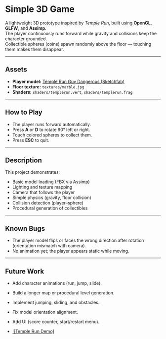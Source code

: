 # Simple 3D Game

A lightweight 3D prototype inspired by *Temple Run*, built using **OpenGL**, **GLFW**, and **Assimp**.  
The player continuously runs forward while gravity and collisions keep the character grounded.  
Collectible spheres (coins) spawn randomly above the floor — touching them makes them disappear.

---

## Assets
- **Player model:** [Temple Run Guy Dangerous (Sketchfab)](https://sketchfab.com/3d-models/temple-run-guy-dangerous-9d392ef3d02a4dd28ce9e5795161caab)
- **Floor texture:** `textures/marble.jpg`
- **Shaders:** `shaders/templerun.vert`, `shaders/templerun.frag`

---

## How to Play
- The player runs forward automatically.
- Press **A** or **D** to rotate 90° left or right.
- Touch colored spheres to collect them.
- Press **ESC** to quit.

---

## Description
This project demonstrates:
- Basic model loading (FBX via Assimp)
- Lighting and texture mapping
- Camera that follows the player
- Simple physics (gravity, floor collision)
- Collision detection (player–sphere)
- Procedural generation of collectibles

---

## Known Bugs
- The player model flips or faces the wrong direction after rotation (orientation mismatch with camera).
- No animation yet; the player appears static while moving.

---

## Future Work
- Add character animations (run, jump, slide).
- Build a longer map or procedural level generation.
- Implement jumping, sliding, and obstacles.
- Fix model orientation alignment.
- Add UI (score counter, start/restart menu).

- [![Temple Run Demo]](https://github.com/yourusername/TempleRun/blob/main/demo/s3d.mkv)

